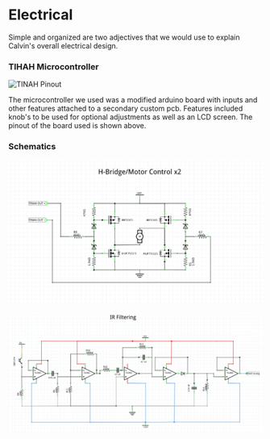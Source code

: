 # Electrical

Simple and organized are two adjectives that we would use to explain Calvin's overall electrical design.

### TIHAH Microcontroller

![TINAH Pinout](images/tinah_pinout_reference.png)

The microcontroller we used was a modified arduino board with inputs and other features attached to a secondary custom pcb. Features included knob's to be used for optional adjustments as well as an LCD screen. The pinout of the board used is shown above.

### Schematics

![H-Bridge Schematic](images/H_Bridge_Schematic.png)

![IR Filter Schematic](images/IR_Filter_Schematic.png)
